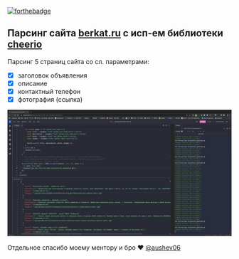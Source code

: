[![forthebadge](https://forthebadge.com/images/badges/certified-cousin-terio.svg)](https://forthebadge.com)

## Парсинг сайта [berkat.ru](https://berkat.ru/) с исп-ем библиотеки [cheerio](https://www.npmjs.com/package/cheerio)

Парсинг 5 страниц сайта со сл. параметрами:

- [x] заголовок объявления
- [x] описание
- [x] контактный телефон
- [x] фотография (ссылка)

![](demo.png)

Отдельное спасибо моему ментору и бро ♥️ [@aushev06](https://github.com/aushev06)
